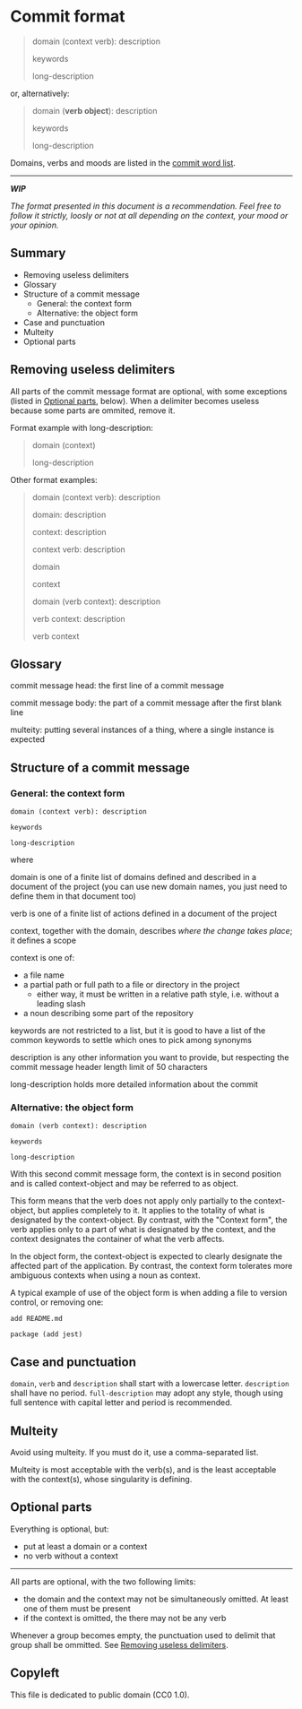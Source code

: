 # Commit format

> domain (context verb): description
>
> keywords
>
> long-description

or, alternatively:

> domain (**verb object**): description
>
> keywords
>
> long-description

Domains, verbs and moods are listed in the [commit word list](./commit-word-list.md).

---

***WIP***

*The format presented in this document is a recommendation. Feel free to
follow it strictly, loosly or not at all depending on the context, your mood
or your opinion.*

## Summary

- Removing useless delimiters
- Glossary
- Structure of a commit message
  - General: the context form
  - Alternative: the object form
- Case and punctuation
- Multeity
- Optional parts

## Removing useless delimiters

All parts of the commit message format are optional, with some exceptions (listed in [Optional parts](#user-content--optional-parts), below). When a delimiter becomes useless because some parts are ommited, remove it.

Format example with long-description:

> domain (context)
>
> long-description

Other format examples:

> domain (context verb): description
>
> domain: description
>
> context: description
>
> context verb: description
>
> domain
>
> context
>
> domain (verb context): description
>
> verb context: description
>
> verb context

## Glossary

commit message head: the first line of a commit message

commit message body: the part of a commit message after the first blank line

multeity: putting several instances of a thing, where a single instance is
expected

## Structure of a commit message

### General: the context form

```THE_COMMIT_MESSAGE_FORMAT
domain (context verb): description

keywords

long-description
```

where

domain is one of a finite list of domains defined and described in a document of
the project (you can use new domain names, you just need to define them in that
document too)

verb is one of a finite list of actions defined in a document of the project

context, together with the domain, describes _where the change takes place_; it
defines a scope

context is one of:

- a file name
- a partial path or full path to a file or directory in the project
  - either way, it must be written in a relative path style, i.e. without a
    leading slash
- a noun describing some part of the repository

keywords are not restricted to a list, but it is good to have a list of the
common keywords to settle which ones to pick among synonyms

description is any other information you want to provide, but respecting the
commit message header length limit of 50 characters

long-description holds more detailed information about the commit

### Alternative: the object form

```
domain (verb context): description

keywords

long-description
```

With this second commit message form, the context is in second position and is called context-object and may be referred to as object.

This form means that the verb does not apply only partially to the
context-object, but applies completely to it. It applies to the totality of what
is designated by the context-object. By contrast, with the "Context form", the
verb applies only to a part of what is designated by the context, and the
context designates the container of what the verb affects.

In the object form, the context-object is expected to clearly designate the
affected part of the application. By contrast, the context form tolerates more
ambiguous contexts when using a noun as context.

A typical example of use of the object form is when adding a file to version
control, or removing one:

```
add README.md
```

```
package (add jest)
```

## Case and punctuation

`domain`, `verb` and `description` shall start with a lowercase letter.
`description` shall have no period.
`full-description` may adopt any style, though using full sentence with capital
letter and period is recommended.

## Multeity

Avoid using multeity. If you must do it, use a comma-separated list.

Multeity is most acceptable with the verb(s), and is the least acceptable with
the context(s), whose singularity is defining.

## Optional parts

Everything is optional, but:

- put at least a domain or a context
- no verb without a context

---

All parts are optional, with the two following limits:

- the domain and the context may not be simultaneously omitted. At least one of
  them must be present
- if the context is omitted, the there may not be any verb

Whenever a group becomes empty, the punctuation used to delimit that group shall
be ommitted. See [Removing useless delimiters](#user-content--removing-useless-delimiters).

## Copyleft

This file is dedicated to public domain (CC0 1.0).
